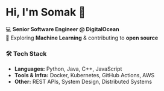 # Hi, I'm Somak 👋

💻 **Senior Software Engineer @ DigitalOcean**  
🚀 Exploring **Machine Learning** & contributing to **open source** 

### 🛠 Tech Stack
- **Languages:** Python, Java, C++, JavaScript
- **Tools & Infra:** Docker, Kubernetes, GitHub Actions, AWS
- **Other:** REST APIs, System Design, Distributed Systems
